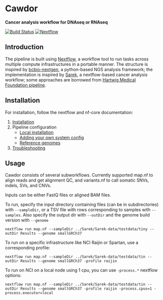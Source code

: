 # Cawdor

**Cancer analysis workflow for DNAseq or RNAseq**

[![Build Status](https://travis-ci.com/vladsaveliev/cawdor.svg?branch=master)](https://travis-ci.com/vladsaveliev/cawdor)
[![Nextflow](https://img.shields.io/badge/nextflow-%E2%89%A50.32.0-brightgreen.svg)](https://www.nextflow.io/)


## Introduction

The pipeline is built using [Nextflow](https://www.nextflow.io), a workflow tool to run tasks across multiple compute infrastructures in a portable manner. The structure is inspired by [bcbio-nextgen](https://github.com/bcbio/bcbio-nextgen), a python-based NGS analysis framework; the implementation is inspired by [Sarek](https://github.com/SciLifeLab/Sarek), a nextflow-based cancer analysis workflow; some approaches are borrowed from [Hartwig Medical Foundation pipeline](https://github.com/hartwigmedical/hmftools/).


## Installation

For installation, follow the nextflow and nf-core documentation:

1. [Installation](https://nf-co.re/usage/installation)
2. Pipeline configuration
    * [Local installation](https://nf-co.re/usage/local_installation)
    * [Adding your own system config](https://nf-co.re/usage/adding_own_config)
    * [Reference genomes](https://nf-co.re/usage/reference_genomes)
3. [Troubleshooting](https://nf-co.re/usage/troubleshooting)


## Usage

Cawdor consists of several subworkflows. Currently supported map.nf to align reads and get alignment QC, and variants.nf to call somatic SNVs, indels, SVs, and CNVs.

Inputs can be either FastQ files or aligned BAM files.

To run, specify the input directory containing files (can be in subdirectories) with `--sampleDir`, or a TSV file with rows corresponding to samples with `--samples`. Also specify the output dir with `--outDir` and the genome build version with `--genome`

```
nextflow run map.nf --sampleDir ../Sarek/Sarek-data/testdata/tiny --outDir Results --genome smallGRCh37
```


To run on a specific infrastructure like NCI Raijin or Spartan, use a corresponding profile: 

```
nextflow run map.nf --sampleDir ../Sarek/Sarek-data/testdata/tin --outDir Results --genome smallGRCh37 -profile raijin
```

To run on NCI on a local node using 1 cpu, you can use `-process.*` nextflow options:

```
nextflow run map.nf --sampleDir ../Sarek/Sarek-data/testdata/tin --outDir Results --genome smallGRCh37 -profile raijin -process.cpus=1 -process.executor=local
```


